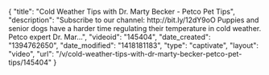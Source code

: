 {
    "title": "Cold Weather Tips with Dr. Marty Becker - Petco Pet Tips",
    "description": "Subscribe to our channel: http:\/\/bit.ly\/12dY9oO Puppies and senior dogs have a harder time regulating their temperature in cold weather. Petco expert Dr. Mar...",
    "videoid": "145404",
    "date_created": "1394762650",
    "date_modified": "1418181183",
    "type": "captivate",
    "layout": "video",
    "url": "\/v\/cold-weather-tips-with-dr-marty-becker-petco-pet-tips\/145404"
}
